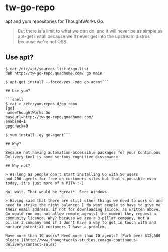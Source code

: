 # tw-go-repo

apt and yum repositories for ThoughtWorks Go.

> But there is a limit to what we can do, and it will never be as simple as apt-get install because we'll never get into the upstream distros because we're not OSS.

## Use apt?

```shell
$ cat /etc/apt/sources.list.d/go.list 
deb http://tw-go-repo.quadhome.com/ go main

$ apt-get install --force-yes -yqq go-agent```

## Use yum?

```shell
$ cat > /etc/yum.repos.d/go.repo 
[go]
name=ThoughtWorks Go
baseurl=http://tw-go-repo.quadhome.com/
enabled=1
gpgcheck=0

$ yum install -qy go-agent```

## Why?

Because not having automation-accessible packages for your Continuous Delivery tool is some serious cognitive dissonance.

## Why not?

> As long as people don't start installing Go with 50 users
and 200 agents for free on customers sites but that's possible even
today, it's just more of a PITA :-)

No, wait. That would be *great*. See: Windows.

> Having said that there are still other things we need to work on and
need to strike the right balance: I do want people to have to give me
their email address, if not for downloading (since, as written above,
Go would run but not allow remote agents) the moment they request a
community licence. Why? because we are a 3-pillar company, not a
pillar 3 company and if I don't have a way to get in touch with and
nurture potential customers I have a problem.

Have more than 10 users? Need more than 10 agents? [Fork over $12,500 please.](http://www.thoughtworks-studios.com/go-continuous-delivery/contact-sales)

